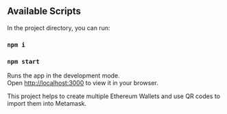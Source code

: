 ## Available Scripts

In the project directory, you can run:

### `npm i`

### `npm start`

Runs the app in the development mode.\
Open [http://localhost:3000](http://localhost:3000) to view it in your browser.

This project helps to create multiple Ethereum Wallets and use QR codes to import them into Metamask.
